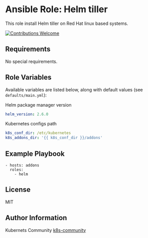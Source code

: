Ansible Role: Helm tiller
=========================

This role install Helm tiller on Red Hat linux based systems.

[![Contributions Welcome](https://img.shields.io/badge/contributions-welcome-brightgreen.svg?style=flat)](https://github.com/k8s-community/cluster-deploy/issues)

Requirements
------------

No special requirements.


Role Variables
--------------

Available variables are listed below, along with default values (see `defaults/main.yml`):

Helm package manager version
```yaml
helm_version: 2.6.0
```

Kubernetes configs path
```yaml
k8s_conf_dir: /etc/kubernetes
k8s_addons_dir: '{{ k8s_conf_dir }}/addons'
```

Example Playbook
----------------

    - hosts: addons
      roles:
        - helm

License
-------

MIT

Author Information
------------------

Kubernets Community [k8s-community](https://github.com/k8s-community)
